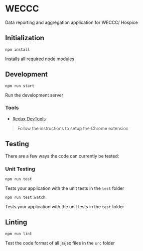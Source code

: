# WECCC

Data reporting and aggregation application for WECCC/ Hospice

## Initialization

```Shell
npm install
```

Installs all required node modules

## Development

```Shell
npm run start
```

Run the development server

### Tools

- [Redux DevTools](https://github.com/gaearon/redux-devtools)

> Follow the instructions to setup the Chrome extension

## Testing

There are a few ways the code can currently be tested:

### Unit Testing

```Shell
npm run test
```

Tests your application with the unit tests in the `test` folder

```Shell
npm run test:watch
```

Tests your application with the unit tests in the `test` folder

## Linting

```Shell
npm run lint
```

Test the code format of all js/jsx files in the `src` folder

